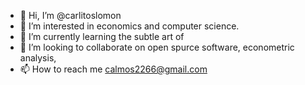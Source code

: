 - 👋 Hi, I’m @carlitoslomon
- 👀 I’m interested in economics and computer science. 
- 🌱 I’m currently learning the subtle art of 
- 💞️ I’m looking to collaborate on open spurce software, econometric analysis, 
- 📫 How to reach me calmos2266@gmail.com

<!---
carlitoslomon/carlitoslomon is my repository for academic projects, and personal projects.

--->
